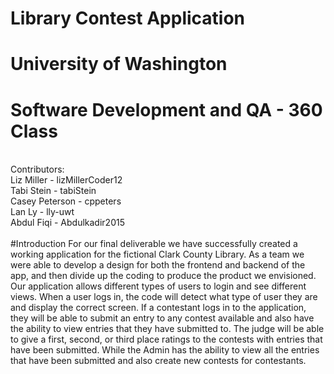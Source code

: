 # Library Contest Application
# University of Washington
# Software Development and QA - 360 Class
<br />
Contributors:<br />
Liz Miller - lizMillerCoder12 <br />
Tabi Stein - tabiStein <br />
Casey Peterson - cppeters <br />
Lan Ly - lly-uwt <br />
Abdul Fiqi - Abdulkadir2015 <br />
<br />
#Introduction
For our final deliverable we have successfully created a working application for
the fictional Clark County Library. As a team we were able to develop a design for both the
frontend and backend of the app, and then divide up the coding to produce the product
we envisioned. Our application allows different types of users to login and see different
views. When a user logs in, the code will detect what type of user they are and display
the correct screen. If a contestant logs in to the application, they will be able to submit
an entry to any contest available and also have the ability to view entries that they have
submitted to. The judge will be able to give a first, second, or third place ratings to the
contests with entries that have been submitted. While the Admin has the ability to view
all the entries that have been submitted and also create new contests for contestants.

